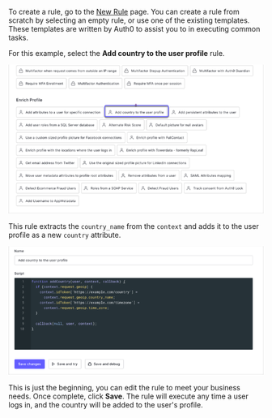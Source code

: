 To create a rule, go to the <a href="$manage_url/#/rules/new" target="_blank">New Rule</a> page. You can create a rule from scratch by selecting an empty rule, or use one of the existing templates. These templates are written by Auth0 to assist you to in executing common tasks. 

For this example, select the **Add country to the user profile** rule.

![Empty rule](/media/articles/rules/rule-choose-add-country-template.png)

This rule extracts the `country_name` from the `context` and adds it to the user profile as a new `country` attribute.

![Add country rule](/media/articles/rules/rule-create-add-country-country.png)

This is just the beginning, you can edit the rule to meet your business needs. Once complete, click **Save**. The rule will execute any time a user logs in, and the country will be added to the user's profile.
